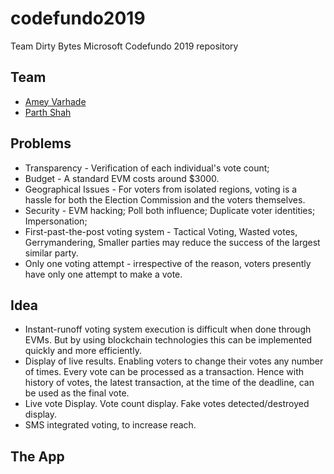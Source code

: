 # codefundo2019
Team Dirty Bytes Microsoft Codefundo 2019 repository

## Team
* [Amey Varhade](https://www.github.com/yemaedahrav)
* [Parth Shah](https://www.github.com/parthatom)

## Problems
* Transparency - Verification of each individual's vote count;
* Budget - A standard EVM costs around $3000.
* Geographical Issues - For voters from isolated regions, voting is a hassle for both the Election Commission and the voters themselves.
* Security - EVM hacking; Poll both influence; Duplicate voter identities; Impersonation;
* First-past-the-post voting system - Tactical Voting, Wasted votes, Gerrymandering, Smaller parties may reduce the success of the largest similar party.
* Only one voting attempt - irrespective of the reason, voters presently have only one attempt to make a vote.

## Idea
* Instant-runoff voting system execution is difficult when done through EVMs. But by using blockchain technologies this can be implemented quickly and more efficiently.
* Display of live results. Enabling voters to change their votes any number of times. Every vote can be processed as a transaction. Hence with history of votes, the latest transaction, at the time of the deadline, can be used as the final vote.
* Live vote Display. Vote count display. Fake votes detected/destroyed display.
* SMS integrated voting, to increase reach.

## The App
